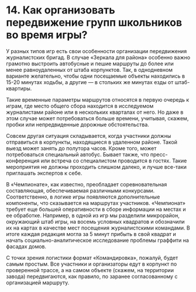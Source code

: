 # 14. Как организовать передвижение групп школьников во время игры?

У разных типов игр есть свои особенности организации передвижения журналистских бригад. В случае «Зеркала для района» особенно важно грамотно выстроить автобусные и пешие маршруты до более или менее равноудаленных от штаба корпунктов. Так, в однодневном варианте желательно, чтобы одни посещаемые объекты находились в 15-20 минутах ходьбы, а другие — в стольких же минутах езды от штаб-квартиры.

Такие временные параметры маршрутов относятся в первую очередь к играм, где место общего сбора находится в исследуемом журналистами районе или в нескольких кварталах от него. Но даже в этом случае может потребоваться больше времени, учитывая, скажем, пробки или непредвиденные дорожные обстоятельства.

Совсем другая ситуация складывается, когда участники должны отправиться в корпункты, находящиеся в удаленном районе. Такой выезд может занять до полутора часов. Кроме того, может потребоваться специальный автобус. Бывает также, что пресс-конференция или встреча со специалистом проводится в гостях. Такие мероприятия не должны проходить слишком далеко, и лучше все-таки приглашать экспертов к себе.

В «Чемпионате», как известно, преобладает соревновательная составляющая, обеспечиваемая различными конкурсами. Соответственно, в логике игры появляются дополнительные компоненты, что сказывается на маршрутах участников. «Чемпионат» требует еще большей оперативности в сборе информации на местах и ее обработке. Например, в одной из игр мы разделили микрорайон, окружающий штаб игры, на восемь условных квадратов и обозначили их на картах в качестве мест посещения журналистскими командами. В итоге каждая редакция могла за 5 минут прибыть в свой квадрат и начать социально-аналитическое исследование проблемы граффити на фасадах домов.

С точки зрения логистики формат «Командировка», пожалуй, будет самым простым. Все участники и организаторы едут в корпункт по проверенной трассе, а на самом объекте (скажем, на территории завода) передвигаются, как правило, по заранее согласованному с организацией маршруту.
